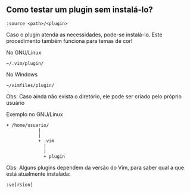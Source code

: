 Como testar um plugin sem instalá-lo?
-------------------------------------
```
:source <path>/<plugin>
```
Caso o plugin atenda as necessidades, pode-se instalá-lo. Este
procedimento também funciona para temas de cor!


No GNU/Linux
```
~/.vim/plugin/
```
No Windows
```
~/vimfiles/plugin/
```
Obs: Caso ainda não exista o diretório, ele pode ser criado pelo próprio usuário

Exemplo no GNU/Linux
```
+ /home/usuario/
            |
            |
            + .vim
              |
              |
              + plugin
```
Obs: Alguns plugins dependem da versão do Vim, para saber qual
a que está atualmente instalada:
```
:ve[rsion]
```
